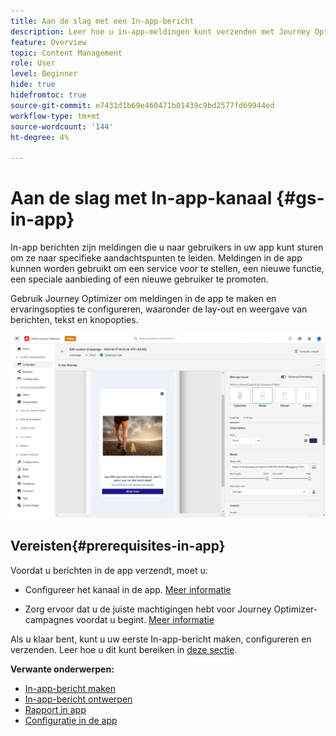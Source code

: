 ```yaml
---
title: Aan de slag met een In-app-bericht
description: Leer hoe u in-app-meldingen kunt verzenden met Journey Optimizer
feature: Overview
topic: Content Management
role: User
level: Beginner
hide: true
hidefromtoc: true
source-git-commit: e7431d1b69e460471b01439c9bd2577fd69944ed
workflow-type: tm+mt
source-wordcount: '144'
ht-degree: 4%

---
```


# Aan de slag met In-app-kanaal {#gs-in-app}

In-app berichten zijn meldingen die u naar gebruikers in uw app kunt sturen om ze naar specifieke aandachtspunten te leiden. Meldingen in de app kunnen worden gebruikt om een service voor te stellen, een nieuwe functie, een speciale aanbieding of een nieuwe gebruiker te promoten.

Gebruik Journey Optimizer om meldingen in de app te maken en ervaringsopties te configureren, waaronder de lay-out en weergave van berichten, tekst en knopopties.

![](assets/new-in-app.png)

## Vereisten{#prerequisites-in-app}

Voordat u berichten in de app verzendt, moet u:

* Configureer het kanaal in de app. [Meer informatie](inapp-configuration.md)

* Zorg ervoor dat u de juiste machtigingen hebt voor Journey Optimizer-campagnes voordat u begint. [Meer informatie](../campaigns/get-started-with-campaigns.md#campaign-prerequisites)

Als u klaar bent, kunt u uw eerste In-app-bericht maken, configureren en verzenden. Leer hoe u dit kunt bereiken in [deze sectie](create-in-app.md).

**Verwante onderwerpen:**

* [In-app-bericht maken](create-in-app.md)
* [In-app-bericht ontwerpen](design-in-app.md)
* [Rapport in app](inapp-report.md)
* [Configuratie in de app](inapp-configuration.md)
